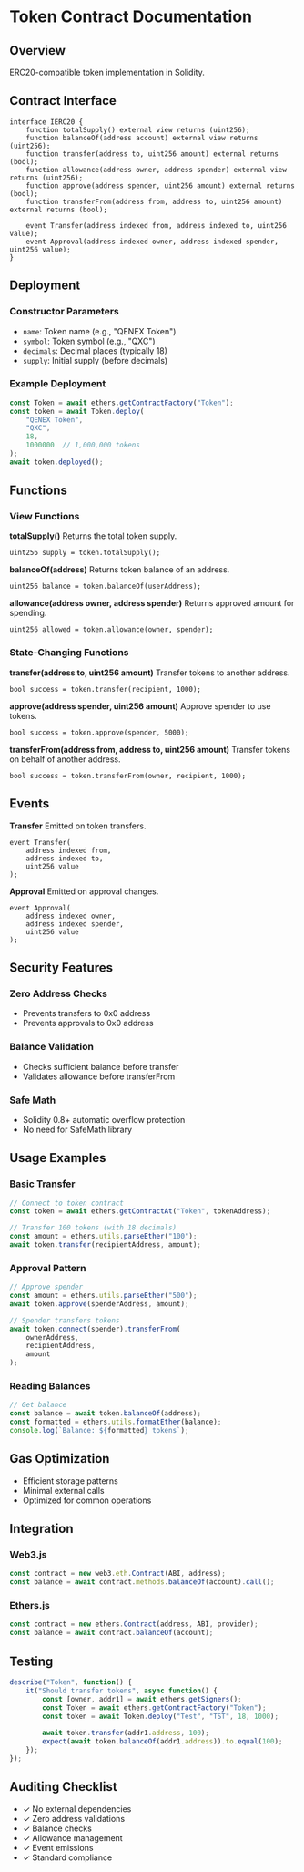 # Token Contract Documentation

## Overview

ERC20-compatible token implementation in Solidity.

## Contract Interface

```solidity
interface IERC20 {
    function totalSupply() external view returns (uint256);
    function balanceOf(address account) external view returns (uint256);
    function transfer(address to, uint256 amount) external returns (bool);
    function allowance(address owner, address spender) external view returns (uint256);
    function approve(address spender, uint256 amount) external returns (bool);
    function transferFrom(address from, address to, uint256 amount) external returns (bool);
    
    event Transfer(address indexed from, address indexed to, uint256 value);
    event Approval(address indexed owner, address indexed spender, uint256 value);
}
```

## Deployment

### Constructor Parameters
- `name`: Token name (e.g., "QENEX Token")
- `symbol`: Token symbol (e.g., "QXC")
- `decimals`: Decimal places (typically 18)
- `supply`: Initial supply (before decimals)

### Example Deployment
```javascript
const Token = await ethers.getContractFactory("Token");
const token = await Token.deploy(
    "QENEX Token",
    "QXC",
    18,
    1000000  // 1,000,000 tokens
);
await token.deployed();
```

## Functions

### View Functions

**totalSupply()**
Returns the total token supply.
```solidity
uint256 supply = token.totalSupply();
```

**balanceOf(address)**
Returns token balance of an address.
```solidity
uint256 balance = token.balanceOf(userAddress);
```

**allowance(address owner, address spender)**
Returns approved amount for spending.
```solidity
uint256 allowed = token.allowance(owner, spender);
```

### State-Changing Functions

**transfer(address to, uint256 amount)**
Transfer tokens to another address.
```solidity
bool success = token.transfer(recipient, 1000);
```

**approve(address spender, uint256 amount)**
Approve spender to use tokens.
```solidity
bool success = token.approve(spender, 5000);
```

**transferFrom(address from, address to, uint256 amount)**
Transfer tokens on behalf of another address.
```solidity
bool success = token.transferFrom(owner, recipient, 1000);
```

## Events

**Transfer**
Emitted on token transfers.
```solidity
event Transfer(
    address indexed from,
    address indexed to,
    uint256 value
);
```

**Approval**
Emitted on approval changes.
```solidity
event Approval(
    address indexed owner,
    address indexed spender,
    uint256 value
);
```

## Security Features

### Zero Address Checks
- Prevents transfers to 0x0 address
- Prevents approvals to 0x0 address

### Balance Validation
- Checks sufficient balance before transfer
- Validates allowance before transferFrom

### Safe Math
- Solidity 0.8+ automatic overflow protection
- No need for SafeMath library

## Usage Examples

### Basic Transfer
```javascript
// Connect to token contract
const token = await ethers.getContractAt("Token", tokenAddress);

// Transfer 100 tokens (with 18 decimals)
const amount = ethers.utils.parseEther("100");
await token.transfer(recipientAddress, amount);
```

### Approval Pattern
```javascript
// Approve spender
const amount = ethers.utils.parseEther("500");
await token.approve(spenderAddress, amount);

// Spender transfers tokens
await token.connect(spender).transferFrom(
    ownerAddress,
    recipientAddress,
    amount
);
```

### Reading Balances
```javascript
// Get balance
const balance = await token.balanceOf(address);
const formatted = ethers.utils.formatEther(balance);
console.log(`Balance: ${formatted} tokens`);
```

## Gas Optimization

- Efficient storage patterns
- Minimal external calls
- Optimized for common operations

## Integration

### Web3.js
```javascript
const contract = new web3.eth.Contract(ABI, address);
const balance = await contract.methods.balanceOf(account).call();
```

### Ethers.js
```javascript
const contract = new ethers.Contract(address, ABI, provider);
const balance = await contract.balanceOf(account);
```

## Testing

```javascript
describe("Token", function() {
    it("Should transfer tokens", async function() {
        const [owner, addr1] = await ethers.getSigners();
        const Token = await ethers.getContractFactory("Token");
        const token = await Token.deploy("Test", "TST", 18, 1000);
        
        await token.transfer(addr1.address, 100);
        expect(await token.balanceOf(addr1.address)).to.equal(100);
    });
});
```

## Auditing Checklist

- ✓ No external dependencies
- ✓ Zero address validations
- ✓ Balance checks
- ✓ Allowance management
- ✓ Event emissions
- ✓ Standard compliance
